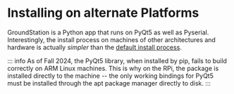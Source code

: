 # Installing on alternate Platforms

GroundStation is a Python app that runs on PyQt5 as well as Pyserial. Interestingly, the install process on machines of other architectures and hardware is actually *simpler* than the [default install process](installation.md). 

::: info
As of Fall 2024, the PyQt5 library, when installed by pip, fails to build correctly on ARM Linux machines. This is why on the RPi, the package is installed directly to the machine -- the only working bindings for PyQt5 must be installed through the apt package manager directly to disk. 
:::